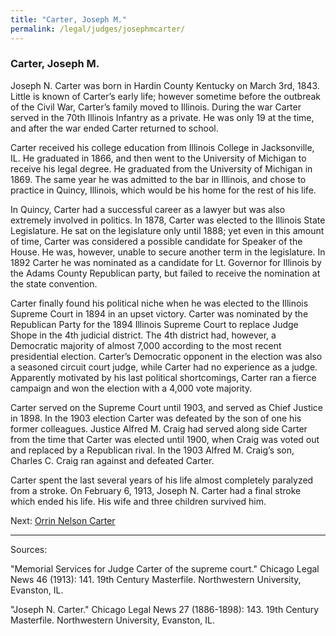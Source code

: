 ```yaml
---
title: "Carter, Joseph M."
permalink: /legal/judges/josephmcarter/
---
```


### Carter, Joseph M.

Joseph N. Carter was born in Hardin County Kentucky on March 3rd, 1843. Little is known of Carter’s early life; however sometime before the outbreak of the Civil War, Carter’s family moved to Illinois. During the war Carter served in the 70th Illinois Infantry as a private. He was only 19 at the time, and after the war ended Carter returned to school.

Carter received his college education from Illinois College in Jacksonville, IL. He graduated in 1866, and then went to the University of Michigan to receive his legal degree. He graduated from the University of Michigan in 1869. The same year he was admitted to the bar in Illinois, and chose to practice in Quincy, Illinois, which would be his home for the rest of his life. 

In Quincy, Carter had a successful career as a lawyer but was also extremely involved in politics. In 1878, Carter was elected to the Illinois State Legislature. He sat on the legislature only until 1888; yet even in this amount of time, Carter was considered a possible candidate for Speaker of the House. He was, however, unable to secure another term in the legislature. In 1892 Carter he was nominated as a candidate for Lt. Governor for Illinois by the Adams County Republican party, but failed to receive the nomination at the state convention.

Carter finally found his political niche when he was elected to the Illinois Supreme Court in 1894 in an upset victory. Carter was nominated by the Republican Party for the 1894 Illinois Supreme Court to replace Judge Shope in the 4th judicial district. The 4th district had, however, a Democratic majority of almost 7,000 according to the most recent presidential election. Carter’s Democratic opponent in the election was also a seasoned circuit court judge, while Carter had no experience as a judge. Apparently motivated by his last political shortcomings, Carter ran a fierce campaign and won the election with a 4,000 vote majority.

Carter served on the Supreme Court until 1903, and served as Chief Justice in 1898. In the 1903 election Carter was defeated by the son of one his former colleagues. Justice Alfred M. Craig had served along side Carter from the time that Carter was elected until 1900, when Craig was voted out and replaced by a Republican rival. In the 1903 Alfred M. Craig’s son, Charles C. Craig ran against and defeated Carter.

Carter spent the last several years of his life almost completely paralyzed from a stroke. On February 6, 1913, Joseph N. Carter had a final stroke which ended his life. His wife and three children survived him.

Next:  [Orrin Nelson Carter](/legal/judges/orrinnelsoncarter)

---
Sources:

"Memorial Services for Judge Carter of the supreme court." Chicago Legal News 46 (1913): 141. 19th Century Masterfile. Northwestern University, Evanston, IL.

"Joseph N. Carter." Chicago Legal News 27 (1886-1898): 143. 19th Century Masterfile. Northwestern University, Evanston, IL.